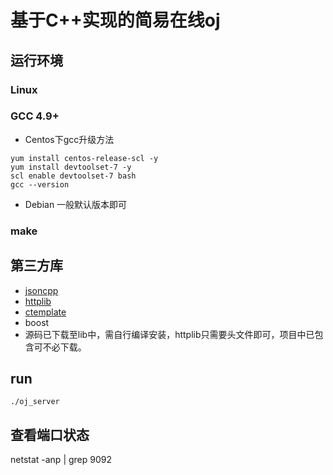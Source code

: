 # **基于C++实现的简易在线oj**
## **运行环境**
### Linux
### GCC 4.9+
- Centos下gcc升级方法
```
yum install centos-release-scl -y
yum install devtoolset-7 -y
scl enable devtoolset-7 bash
gcc --version
```
- Debian 一般默认版本即可
### make

## **第三方库**
- [jsoncpp](https://github.com/open-source-parsers/jsoncpp)
- [httplib](https://github.com/yhirose/cpp-httplib)
- [ctemplate](https://github.com/olafvdspek/ctemplate)
- boost
- 源码已下载至lib中，需自行编译安装，httplib只需要头文件即可，项目中已包含可不必下载。

## **run**
   `./oj_server`
## **查看端口状态**
   netstat -anp | grep 9092
